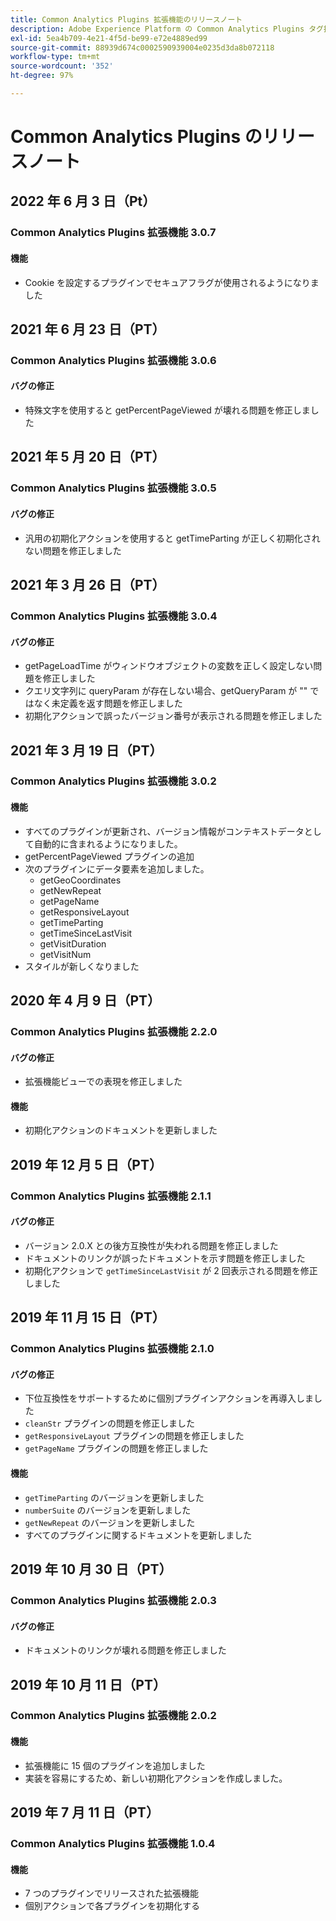 ```yaml
---
title: Common Analytics Plugins 拡張機能のリリースノート
description: Adobe Experience Platform の Common Analytics Plugins タグ拡張機能に関する最新のリリースノートです。
exl-id: 5ea4b709-4e21-4f5d-be99-e72e4889ed99
source-git-commit: 88939d674c0002590939004e0235d3da8b072118
workflow-type: tm+mt
source-wordcount: '352'
ht-degree: 97%

---
```


# Common Analytics Plugins のリリースノート

## 2022 年 6 月 3 日（Pt）

### Common Analytics Plugins 拡張機能 3.0.7

#### 機能

* Cookie を設定するプラグインでセキュアフラグが使用されるようになりました

## 2021 年 6 月 23 日（PT）

### Common Analytics Plugins 拡張機能 3.0.6

#### バグの修正

* 特殊文字を使用すると getPercentPageViewed が壊れる問題を修正しました

## 2021 年 5 月 20 日（PT）

### Common Analytics Plugins 拡張機能 3.0.5

#### バグの修正

* 汎用の初期化アクションを使用すると getTimeParting が正しく初期化されない問題を修正しました

## 2021 年 3 月 26 日（PT）

### Common Analytics Plugins 拡張機能 3.0.4

#### バグの修正

* getPageLoadTime がウィンドウオブジェクトの変数を正しく設定しない問題を修正しました
* クエリ文字列に queryParam が存在しない場合、getQueryParam が &quot;&quot; ではなく未定義を返す問題を修正しました
* 初期化アクションで誤ったバージョン番号が表示される問題を修正しました

## 2021 年 3 月 19 日（PT）

### Common Analytics Plugins 拡張機能 3.0.2

#### 機能

* すべてのプラグインが更新され、バージョン情報がコンテキストデータとして自動的に含まれるようになりました。
* getPercentPageViewed プラグインの追加
* 次のプラグインにデータ要素を追加しました。
   * getGeoCoordinates
   * getNewRepeat
   * getPageName
   * getResponsiveLayout
   * getTimeParting
   * getTimeSinceLastVisit
   * getVisitDuration
   * getVisitNum
* スタイルが新しくなりました

## 2020 年 4 月 9 日（PT）

### Common Analytics Plugins 拡張機能 2.2.0

#### バグの修正

* 拡張機能ビューでの表現を修正しました

#### 機能

* 初期化アクションのドキュメントを更新しました

## 2019 年 12 月 5 日（PT）

### Common Analytics Plugins 拡張機能 2.1.1

#### バグの修正

* バージョン 2.0.X との後方互換性が失われる問題を修正しました
* ドキュメントのリンクが誤ったドキュメントを示す問題を修正しました
* 初期化アクションで `getTimeSinceLastVisit` が 2 回表示される問題を修正しました

## 2019 年 11 月 15 日（PT）

### Common Analytics Plugins 拡張機能 2.1.0

#### バグの修正

* 下位互換性をサポートするために個別プラグインアクションを再導入しました 
* `cleanStr` プラグインの問題を修正しました
* `getResponsiveLayout` プラグインの問題を修正しました
* `getPageName` プラグインの問題を修正しました

#### 機能

* `getTimeParting` のバージョンを更新しました
* `numberSuite` のバージョンを更新しました
* `getNewRepeat` のバージョンを更新しました
* すべてのプラグインに関するドキュメントを更新しました

## 2019 年 10 月 30 日（PT）

### Common Analytics Plugins 拡張機能 2.0.3

#### バグの修正

* ドキュメントのリンクが壊れる問題を修正しました

## 2019 年 10 月 11 日（PT）

### Common Analytics Plugins 拡張機能 2.0.2

#### 機能

* 拡張機能に 15 個のプラグインを追加しました
* 実装を容易にするため、新しい初期化アクションを作成しました。

## 2019 年 7 月 11 日（PT）

### Common Analytics Plugins 拡張機能 1.0.4

#### 機能

* 7 つのプラグインでリリースされた拡張機能
* 個別アクションで各プラグインを初期化する
